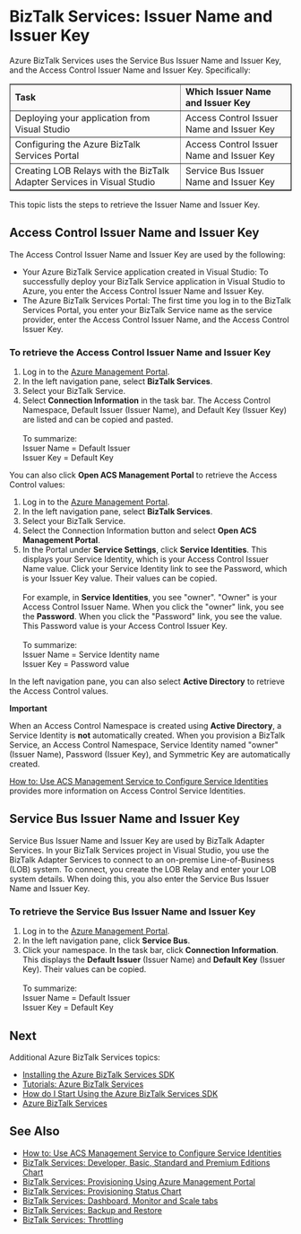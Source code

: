 <properties linkid="manage-services-biztalk-services-issuer-name-issuer-key" urlDisplayName="Issuer name and issuer key" pageTitle="Issuer Name and Issuer Key in BizTalk Services | Azure" metaKeywords="BizTalk Services, BizTalk, issuer name, issuer key, Azure" description="Learn how to retrieve Issuer Name and Issuer Key for either Service Bus or Access Control (ACS) in BizTalk Services." metaCanonical="" services="biztalk-services" documentationCenter="" title="BizTalk Services: Issuer Name and Issuer Key" authors="mandia" solutions="" manager="paulettm" editor="susanjo" />




# BizTalk Services: Issuer Name and Issuer Key

Azure BizTalk Services uses the Service Bus Issuer Name and Issuer Key, and the Access Control Issuer Name and Issuer Key. Specifically:


<table border="1">
<tr bgcolor="FAF9F9">
<td><strong>Task</strong></td>
<td><strong>Which Issuer Name and Issuer Key</strong></td>
</tr>
<tr>
<td>Deploying your application from Visual Studio</td>
<td>Access Control Issuer Name and Issuer Key</td>
</tr>
<tr>
<td>Configuring the Azure BizTalk Services Portal</td>
<td>Access Control Issuer Name and Issuer Key</td>
</tr>
<tr>
<td>Creating LOB Relays with the BizTalk Adapter Services in Visual Studio</td>
<td>Service Bus Issuer Name and Issuer Key</td>
</tr>
</table>

This topic lists the steps to retrieve the Issuer Name and Issuer Key. 

## Access Control Issuer Name and Issuer Key
The Access Control Issuer Name and Issuer Key are used by the following:

- Your Azure BizTalk Service application created in Visual Studio: To successfully deploy your BizTalk Service application in Visual Studio to Azure, you enter the Access Control Issuer Name and Issuer Key. 
- The Azure BizTalk Services  Portal: The first time you log in to the BizTalk Services Portal, you enter your BizTalk Service name as the service provider, enter the Access Control Issuer Name, and the Access Control Issuer Key.

### To retrieve the Access Control Issuer Name and Issuer Key

1. Log in to the [Azure Management Portal](http://go.microsoft.com/fwlink/p/?LinkID=213885).
2. In the left navigation pane, select **BizTalk Services**.
3. Select your BizTalk Service. 
4. Select **Connection Information** in the task bar. The Access Control Namespace, Default Issuer (Issuer Name), and Default Key (Issuer Key) are listed and can be copied and pasted.<br/><br/>
To summarize:<br/>
Issuer Name = Default Issuer<br/>
Issuer Key = Default Key


You can also click **Open ACS Management Portal** to retrieve the Access Control values:

1. Log in to the [Azure Management Portal](http://go.microsoft.com/fwlink/p/?LinkID=213885).
2. In the left navigation pane, select **BizTalk Services**.
3. Select your BizTalk Service.
4. Select the Connection Information button and select **Open ACS Management Portal**.
5. In the Portal under **Service Settings**, click **Service Identities**. This displays your Service Identity, which is your Access Control Issuer Name value. Click your Service Identity link to see the Password, which is your Issuer Key value. Their values can be copied.<br/><br/>
For example, in **Service Identities**, you see "owner". "Owner" is your Access Control Issuer Name. When you click the "owner" link, you see the **Password**. When you click the "Password" link, you see the value. This Password value is your Access Control Issuer Key. <br/><br/>
To summarize:<br/>
Issuer Name = Service Identity name<br/>
Issuer Key = Password value

In the left navigation pane, you can also select **Active Directory** to retrieve the Access Control values. 

<div class="dev-callout"> 
<b>Important</b> 
<p>When an Access Control Namespace is created using <strong>Active Directory</strong>, a Service Identity is <strong>not</strong> automatically created. When you provision a BizTalk Service, an Access Control Namespace, Service Identity named "owner" (Issuer Name), Password (Issuer Key), and Symmetric Key are automatically created.</p> 
<p><a href="http://go.microsoft.com/fwlink/p/?LinkID=303942">How to: Use ACS Management Service to Configure Service Identities</a> provides more information on Access Control Service Identities.</p>
</div>


## Service Bus Issuer Name and Issuer Key
Service Bus Issuer Name and Issuer Key are used by BizTalk Adapter Services. In your BizTalk Services project in Visual Studio, you use the BizTalk Adapter Services to connect to an on-premise Line-of-Business (LOB) system. To connect, you create the LOB Relay and enter your LOB system details. When doing this, you also enter the Service Bus Issuer Name and Issuer Key.

### To retrieve the Service Bus Issuer Name and Issuer Key

1. Log in to the [Azure Management Portal](http://go.microsoft.com/fwlink/p/?LinkID=213885).
2. In the left navigation pane, click **Service Bus**.
3. Click your namespace. In the task bar, click **Connection Information**. This displays the **Default Issuer** (Issuer Name) and **Default Key** (Issuer Key). Their values can be copied.<br/><br/>
To summarize:<br/>
Issuer Name = Default Issuer<br/>
Issuer Key = Default Key

## Next
Additional Azure BizTalk Services topics:

-  [Installing the Azure BizTalk Services SDK](http://go.microsoft.com/fwlink/p/?LinkID=241589)<br/>
-  [Tutorials: Azure BizTalk Services](http://go.microsoft.com/fwlink/p/?LinkID=236944)<br/>
-  [How do I Start Using the Azure BizTalk Services SDK](http://go.microsoft.com/fwlink/p/?LinkID=302335)<br/>
-  [Azure BizTalk Services](http://go.microsoft.com/fwlink/p/?LinkID=303664)<br/>


## See Also
-  [How to: Use ACS Management Service to Configure Service Identities](http://go.microsoft.com/fwlink/p/?LinkID=303942)<br/>
- [BizTalk Services: Developer, Basic, Standard and Premium Editions Chart](http://go.microsoft.com/fwlink/p/?LinkID=302279)<br/>
- [BizTalk Services: Provisioning Using Azure Management Portal](http://go.microsoft.com/fwlink/p/?LinkID=302280)<br/>
- [BizTalk Services: Provisioning Status Chart](http://go.microsoft.com/fwlink/p/?LinkID=329870)<br/>
- [BizTalk Services: Dashboard, Monitor and Scale tabs](http://go.microsoft.com/fwlink/p/?LinkID=302281)<br/>
- [BizTalk Services: Backup and Restore](http://go.microsoft.com/fwlink/p/?LinkID=329873)<br/>
- [BizTalk Services: Throttling](http://go.microsoft.com/fwlink/p/?LinkID=302282)<br/>
